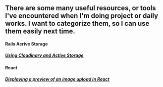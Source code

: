 ## There are some many useful resources, or tools I've encountered when I'm doing project or daily works. I want to categorize them, so I can use them easily next time.

#### Rails Acrive Storage

##### [Using Cloudinary and Active Storage](https://hackernoon.com/image-storage-in-rails-apps-using-cloudinary-and-active-storage-9w2u3yli)

#### React

##### [Displaying a preview of an image upload in React](https://medium.com/@650egor/react-30-day-challenge-day-2-image-upload-preview-2d534f8eaaa)
